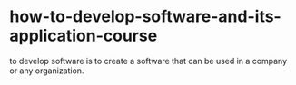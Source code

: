 # how-to-develop-software-and-its-application-course
to develop software is to create a software that can be used in a company or any organization. 
